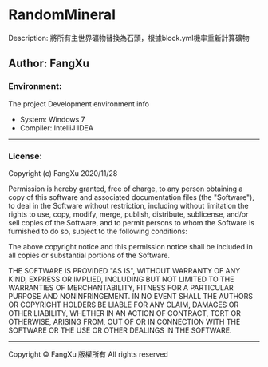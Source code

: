 # RandomMineral
Description: 將所有主世界礦物替換為石頭，根據block.yml機率重新計算礦物

Author: FangXu
-------------

### Environment:

The project Development environment info
<ul>
    <li>System: Windows 7</li>
    <li>Compiler: IntelliJ IDEA</li>
</ul>

-------------

### License:

Copyright (c) FangXu 2020/11/28

Permission is hereby granted, free of charge, to any person obtaining a copy
of this software and associated documentation files (the "Software"), to deal
in the Software without restriction, including without limitation the rights
to use, copy, modify, merge, publish, distribute, sublicense, and/or sell
copies of the Software, and to permit persons to whom the Software is
furnished to do so, subject to the following conditions:

The above copyright notice and this permission notice shall be included in all
copies or substantial portions of the Software.

THE SOFTWARE IS PROVIDED "AS IS", WITHOUT WARRANTY OF ANY KIND, EXPRESS OR
IMPLIED, INCLUDING BUT NOT LIMITED TO THE WARRANTIES OF MERCHANTABILITY,
FITNESS FOR A PARTICULAR PURPOSE AND NONINFRINGEMENT. IN NO EVENT SHALL THE
AUTHORS OR COPYRIGHT HOLDERS BE LIABLE FOR ANY CLAIM, DAMAGES OR OTHER
LIABILITY, WHETHER IN AN ACTION OF CONTRACT, TORT OR OTHERWISE, ARISING FROM,
OUT OF OR IN CONNECTION WITH THE SOFTWARE OR THE USE OR OTHER DEALINGS IN THE
SOFTWARE.

-------------

Copyright ©  FangXu 版權所有 All rights reserved
